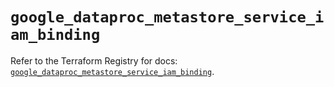 # `google_dataproc_metastore_service_iam_binding`

Refer to the Terraform Registry for docs: [`google_dataproc_metastore_service_iam_binding`](https://registry.terraform.io/providers/hashicorp/google-beta/5.24.0/docs/resources/google_dataproc_metastore_service_iam_binding).
